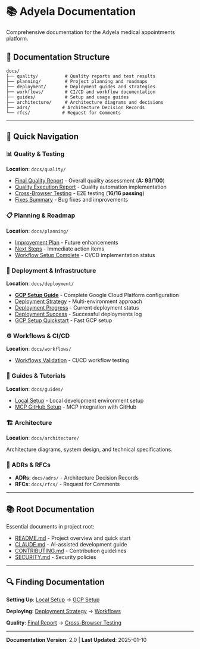 # 📚 Adyela Documentation

Comprehensive documentation for the Adyela medical appointments platform.

## 📂 Documentation Structure

```
docs/
├── quality/          # Quality reports and test results
├── planning/         # Project planning and roadmaps
├── deployment/       # Deployment guides and strategies
├── workflows/        # CI/CD and workflow documentation
├── guides/           # Setup and usage guides
├── architecture/     # Architecture diagrams and decisions
├── adrs/            # Architecture Decision Records
└── rfcs/            # Request for Comments
```

---

## 🎯 Quick Navigation

### 📊 Quality & Testing

**Location**: `docs/quality/`

- [Final Quality Report](quality/FINAL_QUALITY_REPORT.md) - Overall quality assessment (**A: 93/100**)
- [Quality Execution Report](quality/QUALITY_EXECUTION_REPORT.md) - Quality automation implementation
- [Cross-Browser Testing](quality/CROSS_BROWSER_TESTING_REPORT.md) - E2E testing (**16/16 passing**)
- [Fixes Summary](quality/FIXES_SUMMARY.md) - Bug fixes and improvements

### 📋 Planning & Roadmap

**Location**: `docs/planning/`

- [Improvement Plan](planning/IMPROVEMENT_PLAN.md) - Future enhancements
- [Next Steps](planning/NEXT_STEPS.md) - Immediate action items
- [Workflow Setup Complete](planning/WORKFLOW_SETUP_COMPLETE.md) - CI/CD implementation status

### 🚀 Deployment & Infrastructure

**Location**: `docs/deployment/`

- **[GCP Setup Guide](deployment/gcp-setup.md)** - Complete Google Cloud Platform configuration
- [Deployment Strategy](deployment/DEPLOYMENT_STRATEGY.md) - Multi-environment approach
- [Deployment Progress](deployment/DEPLOYMENT_PROGRESS.md) - Current deployment status
- [Deployment Success](deployment/DEPLOYMENT_SUCCESS.md) - Successful deployments log
- [GCP Setup Quickstart](deployment/GCP_SETUP_QUICKSTART.md) - Fast GCP setup

### ⚙️ Workflows & CI/CD

**Location**: `docs/workflows/`

- [Workflows Validation](workflows/WORKFLOWS_VALIDATION.md) - CI/CD workflow testing

### 📖 Guides & Tutorials

**Location**: `docs/guides/`

- [Local Setup](guides/LOCAL_SETUP.md) - Local development environment setup
- [MCP GitHub Setup](guides/MCP_GITHUB_SETUP.md) - MCP integration with GitHub

### 🏗️ Architecture

**Location**: `docs/architecture/`

Architecture diagrams, system design, and technical specifications.

### 📝 ADRs & RFCs

- **ADRs**: `docs/adrs/` - Architecture Decision Records
- **RFCs**: `docs/rfcs/` - Request for Comments

---

## 📚 Root Documentation

Essential documents in project root:

- [README.md](../README.md) - Project overview and quick start
- [CLAUDE.md](../CLAUDE.md) - AI-assisted development guide
- [CONTRIBUTING.md](../CONTRIBUTING.md) - Contribution guidelines
- [SECURITY.md](../SECURITY.md) - Security policies

---

## 🔍 Finding Documentation

**Setting Up**: [Local Setup](guides/LOCAL_SETUP.md) → [GCP Setup](deployment/GCP_SETUP_QUICKSTART.md)

**Deploying**: [Deployment Strategy](deployment/DEPLOYMENT_STRATEGY.md) → [Workflows](workflows/WORKFLOWS_VALIDATION.md)

**Quality**: [Final Report](quality/FINAL_QUALITY_REPORT.md) → [Cross-Browser Testing](quality/CROSS_BROWSER_TESTING_REPORT.md)

---

**Documentation Version**: 2.0 | **Last Updated**: 2025-01-10
